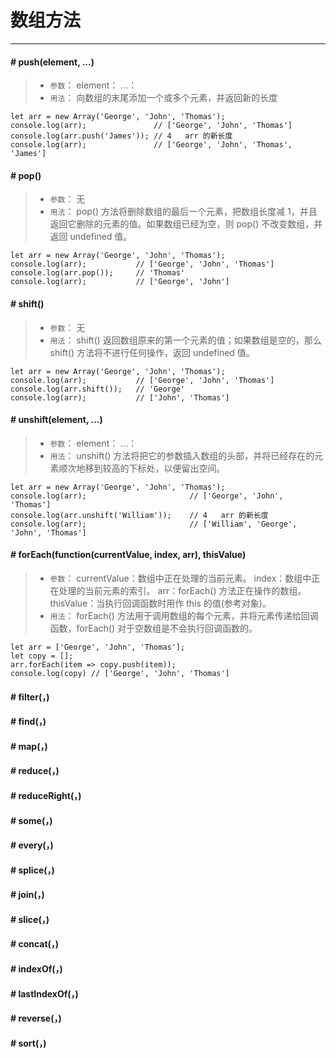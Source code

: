 # 数组方法
------
#### **# push(element, ...)**
> * `参数`：
         element：
         ...：
> * `用法`：
        向数组的末尾添加一个或多个元素，并返回新的长度
```
let arr = new Array('George', 'John', 'Thomas');
console.log(arr);               // ['George', 'John', 'Thomas']
console.log(arr.push('James')); // 4   arr 的新长度
console.log(arr);               // ['George', 'John', 'Thomas', 'James']
```
#### **# pop()**
> * `参数`：
        无
> * `用法`：
        pop() 方法将删除数组的最后一个元素，把数组长度减 1，并且返回它删除的元素的值。如果数组已经为空，则 pop() 不改变数组，并返回 undefined 值。
```
let arr = new Array('George', 'John', 'Thomas');
console.log(arr);           // ['George', 'John', 'Thomas']
console.log(arr.pop());     // 'Thomas'
console.log(arr);           // ['George', 'John']
```
#### **# shift()**
> * `参数`：
        无
> * `用法`：
        shift() 返回数组原来的第一个元素的值；如果数组是空的，那么 shift() 方法将不进行任何操作，返回 undefined 值。
```
let arr = new Array('George', 'John', 'Thomas');
console.log(arr);           // ['George', 'John', 'Thomas']
console.log(arr.shift());   // 'George'
console.log(arr);           // ['John', 'Thomas']
```
#### **# unshift(element, ...)**
> * `参数`：
         element：
         ...：
> * `用法`：
        unshift() 方法将把它的参数插入数组的头部，并将已经存在的元素顺次地移到较高的下标处，以便留出空间。
```
let arr = new Array('George', 'John', 'Thomas');
console.log(arr);                       // ['George', 'John', 'Thomas']
console.log(arr.unshift('William'));    // 4   arr 的新长度
console.log(arr);                       // ['William', 'George', 'John', 'Thomas']
```
#### **# forEach(function(currentValue, index, arr), thisValue)**
> * `参数`：
         currentValue：数组中正在处理的当前元素。
         index：数组中正在处理的当前元素的索引。
         arr：forEach() 方法正在操作的数组。
         thisValue：当执行回调函数时用作 this 的值(参考对象)。
> * `用法`：
        forEach() 方法用于调用数组的每个元素，并将元素传递给回调函数，forEach() 对于空数组是不会执行回调函数的。
```
let arr = ['George', 'John', 'Thomas'];
let copy = [];
arr.forEach(item => copy.push(item));
console.log(copy) // ['George', 'John', 'Thomas']
```






#### **# filter(，)**
#### **# find(，)**
#### **# map(，)**
#### **# reduce(，)**
#### **# reduceRight(，)**
#### **# some(，)**
#### **# every(，)**
#### **# splice(，)**
#### **# join(，)**
#### **# slice(，)**
#### **# concat(，)**
#### **# indexOf(，)**
#### **# lastIndexOf(，)**
#### **# reverse(，)**
#### **# sort(，)**